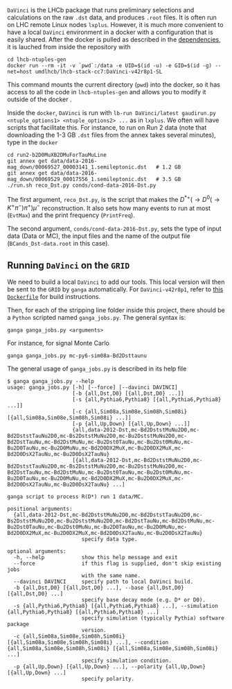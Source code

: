 `DaVinci` is the LHCb package that runs preliminary selections and calculations on the raw `.dst`
data, and produces `.root` files. It is often run on LHC remote Linux nodes `lxplus`. However, it is much more
convenient to have a local `DaVinci` environment in a docker with a configuration that is easily shared.
After the docker is pulled as described in the [dependencies](ntupling/installation), it is lauched from inside
the repository with
```
cd lhcb-ntuples-gen
docker run --rm -it -v `pwd`:/data -e UID=$(id -u) -e GID=$(id -g) --net=host umdlhcb/lhcb-stack-cc7:DaVinci-v42r8p1-SL
```
This command mounts the current directory (`pwd`) into the docker, so it has access to all the code
in `lhcb-ntuples-gen` and allows you to modify it outside of the docker .

Inside the `docker`, `DaVinci` is run with
`lb-run DaVinci/latest gaudirun.py <ntuple_options1> <ntuple_options2> ...` as in `lxplus`. We often will have
scripts that facilitate this. For instance, to run on Run 2 data (note that downloading the 1-3 GB `.dst`
files from the annex takes several minutes), type in the `docker`
```
cd run2-b2D0MuXB2DMuForTauMuLine
git annex get data/data-2016-mag_down/00069527_00003141_1.semileptonic.dst   # 1.2 GB
git annex get data/data-2016-mag_down/00069529_00017556_1.semileptonic.dst   # 3.5 GB
./run.sh reco_Dst.py conds/cond-data-2016-Dst.py
```

The first argument, `reco_Dst.py`, is the script that makes the $D^{*+}(\to D^0(\to K^+\pi^-)\pi^+)\mu^-$
reconstruction. It also sets how many events to run at most (`EvtMax`) and the print frequency (`PrintFreq`).

The second argument, `conds/cond-data-2016-Dst.py`, sets the type of input data (Data or MC), the input
files and the name of the output file (`BCands_Dst-data.root` in this case).


## Running `DaVinci` on the `GRID`

We need to build a local `DaVinci` to add our tools. This local version will then be sent to the `GRID` by
`ganga` automatically. For `DaVinci-v42r8p1`, refer to [this
`Dockerfile`](https://github.com/umd-lhcb/docker-images/blob/davinci-v42r8p1/lhcb-stack-cc7/Dockerfile-DaVinci-SL)
for build instructions.

Then, for each of the stripping line folder inside this project, there should be a
`Python` scripted named `ganga_jobs.py`. The general syntax is:
```
ganga ganga_jobs.py <arguments>
```
For instance, for signal Monte Carlo
```
ganga ganga_jobs.py mc-py6-sim08a-Bd2Dsttaunu
```

The general usage of `ganga_jobs.py` is described in its help file
```
$ ganga ganga_jobs.py --help
usage: ganga_jobs.py [-h] [--force] [--davinci DAVINCI]
                     [-b {all,Dst,D0} [{all,Dst,D0} ...]]
                     [-s {all,Pythia6,Pythia8} [{all,Pythia6,Pythia8} ...]]
                     [-c {all,Sim08a,Sim08e,Sim08h,Sim08i} [{all,Sim08a,Sim08e,Sim08h,Sim08i} ...]]
                     [-p {all,Up,Down} [{all,Up,Down} ...]]
                     {all,data-2012-Dst,mc-Bd2DststMuNu2D0,mc-Bd2DststTauNu2D0,mc-Bs2DststMuNu2D0,mc-Bu2DststMuNu2D0,mc-Bd2DstTauNu,mc-Bd2DstMuNu,mc-Bu2Dst0TauNu,mc-Bu2Dst0MuNu,mc-Bu2D0TauNu,mc-Bu2D0MuNu,mc-Bd2D0DX2MuX,mc-Bu2D0DX2MuX,mc-Bd2D0DsX2TauNu,mc-Bu2D0DsX2TauNu}
                     [{all,data-2012-Dst,mc-Bd2DststMuNu2D0,mc-Bd2DststTauNu2D0,mc-Bs2DststMuNu2D0,mc-Bu2DststMuNu2D0,mc-Bd2DstTauNu,mc-Bd2DstMuNu,mc-Bu2Dst0TauNu,mc-Bu2Dst0MuNu,mc-Bu2D0TauNu,mc-Bu2D0MuNu,mc-Bd2D0DX2MuX,mc-Bu2D0DX2MuX,mc-Bd2D0DsX2TauNu,mc-Bu2D0DsX2TauNu} ...]

ganga script to process R(D*) run 1 data/MC.

positional arguments:
  {all,data-2012-Dst,mc-Bd2DststMuNu2D0,mc-Bd2DststTauNu2D0,mc-Bs2DststMuNu2D0,mc-Bu2DststMuNu2D0,mc-Bd2DstTauNu,mc-Bd2DstMuNu,mc-Bu2Dst0TauNu,mc-Bu2Dst0MuNu,mc-Bu2D0TauNu,mc-Bu2D0MuNu,mc-Bd2D0DX2MuX,mc-Bu2D0DX2MuX,mc-Bd2D0DsX2TauNu,mc-Bu2D0DsX2TauNu}
                        specify data type.

optional arguments:
  -h, --help            show this help message and exit
  --force               if this flag is supplied, don't skip existing jobs
                        with the same name.
  --davinci DAVINCI     specify path to local DaVinci build.
  -b {all,Dst,D0} [{all,Dst,D0} ...], --base {all,Dst,D0} [{all,Dst,D0} ...]
                        specify base decay mode (e.g. D* or D0).
  -s {all,Pythia6,Pythia8} [{all,Pythia6,Pythia8} ...], --simulation {all,Pythia6,Pythia8} [{all,Pythia6,Pythia8} ...]
                        specify simulation (typically Pythia) software package
                        version.
  -c {all,Sim08a,Sim08e,Sim08h,Sim08i} [{all,Sim08a,Sim08e,Sim08h,Sim08i} ...], --condition {all,Sim08a,Sim08e,Sim08h,Sim08i} [{all,Sim08a,Sim08e,Sim08h,Sim08i} ...]
                        specify simulation condition.
  -p {all,Up,Down} [{all,Up,Down} ...], --polarity {all,Up,Down} [{all,Up,Down} ...]
                        specify polarity.
```


